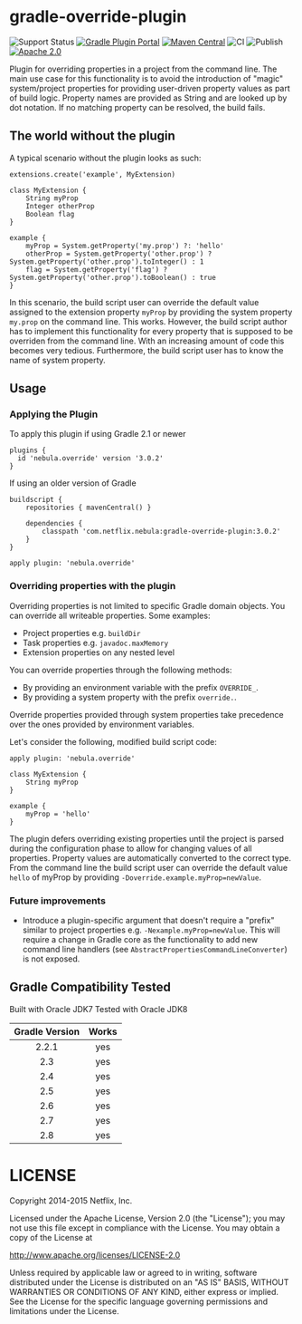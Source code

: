 gradle-override-plugin
==============
![Support Status](https://img.shields.io/badge/nebula-inactive-red.svg)
[![Gradle Plugin Portal](https://img.shields.io/maven-metadata/v/https/plugins.gradle.org/m2/com.netflix.nebula/gradle-override-plugin/maven-metadata.xml.svg?label=gradlePluginPortal)](https://plugins.gradle.org/plugin/nebula.override)
[![Maven Central](https://img.shields.io/maven-central/v/com.netflix.nebula/gradle-override-plugin)](https://maven-badges.herokuapp.com/maven-central/com.netflix.nebula/gradle-override-plugin)
![CI](https://github.com/nebula-plugins/gradle-override-plugin/actions/workflows/ci.yml/badge.svg)
![Publish](https://github.com/nebula-plugins/gradle-override-plugin/actions/workflows/publish.yml/badge.svg)
[![Apache 2.0](https://img.shields.io/github/license/nebula-plugins/gradle-override-plugin.svg)](http://www.apache.org/licenses/LICENSE-2.0)

Plugin for overriding properties in a project from the command line. The main use case for this functionality is to avoid
the introduction of "magic" system/project properties for providing user-driven property values as part of build logic.
Property names are provided as String and are looked up by dot notation. If no matching property can be resolved, the build fails.

## The world without the plugin

A typical scenario without the plugin looks as such:

    extensions.create('example', MyExtension)

    class MyExtension {
        String myProp
        Integer otherProp
        Boolean flag
    }

    example {
        myProp = System.getProperty('my.prop') ?: 'hello'
        otherProp = System.getProperty('other.prop') ? System.getProperty('other.prop').toInteger() : 1
        flag = System.getProperty('flag') ? System.getProperty('other.prop').toBoolean() : true
    }

In this scenario, the build script user can override the default value assigned to the extension property `myProp` by
providing the system property `my.prop` on the command line. This works. However, the build script author has to implement
this functionality for every property that is supposed to be overriden from the command line. With an increasing amount of
code this becomes very tedious. Furthermore, the build script user has to know the name of system property.

## Usage

### Applying the Plugin


To apply this plugin if using Gradle 2.1 or newer

    plugins {
      id 'nebula.override' version '3.0.2'
    }

If using an older version of Gradle

    buildscript {
        repositories { mavenCentral() }

        dependencies {
            classpath 'com.netflix.nebula:gradle-override-plugin:3.0.2'
        }
    }

    apply plugin: 'nebula.override'

### Overriding properties with the plugin

Overriding properties is not limited to specific Gradle domain objects. You can override all writeable properties. Some
examples:

* Project properties e.g. `buildDir`
* Task properties e.g. `javadoc.maxMemory`
* Extension properties on any nested level

You can override properties through the following methods:

* By providing an environment variable with the prefix `OVERRIDE_`.
* By providing a system property with the prefix `override.`.

Override properties provided through system properties take precedence over the ones provided by environment variables.

Let's consider the following, modified build script code:

    apply plugin: 'nebula.override'

    class MyExtension {
        String myProp
    }

    example {
        myProp = 'hello'
    }

The plugin defers overriding existing properties until the project is parsed during the configuration phase to allow for
changing values of all properties. Property values are automatically converted to the correct type. From the command line
the build script user can override the default value `hello` of myProp by providing `-Doverride.example.myProp=newValue`.

### Future improvements

* Introduce a plugin-specific argument that doesn't require a "prefix" similar to project properties e.g.
`-Nexample.myProp=newValue`. This will require a change in Gradle core as the functionality to add new command line handlers
(see `AbstractPropertiesCommandLineConverter`) is not exposed.

Gradle Compatibility Tested
---------------------------

Built with Oracle JDK7
Tested with Oracle JDK8

| Gradle Version | Works |
| :------------: | :---: |
| 2.2.1          | yes   |
| 2.3            | yes   |
| 2.4            | yes   |
| 2.5            | yes   |
| 2.6            | yes   |
| 2.7            | yes   |
| 2.8            | yes   |

LICENSE
=======

Copyright 2014-2015 Netflix, Inc.

Licensed under the Apache License, Version 2.0 (the "License");
you may not use this file except in compliance with the License.
You may obtain a copy of the License at

<http://www.apache.org/licenses/LICENSE-2.0>

Unless required by applicable law or agreed to in writing, software
distributed under the License is distributed on an "AS IS" BASIS,
WITHOUT WARRANTIES OR CONDITIONS OF ANY KIND, either express or implied.
See the License for the specific language governing permissions and
limitations under the License.
